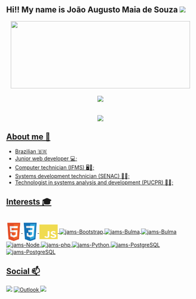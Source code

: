 
## Hi!! My name is João Augusto Maia de Souza <img height="34px" src="https://raw.githubusercontent.com/iampavangandhi/iampavangandhi/master/gifs/Hi.gif">

<div align="center">
  <a href="https://github.com/jams35">
  
  
  <img height="180em" width="480em" src="https://github-readme-stats.vercel.app/api?username=jams35&layout=compact&langs_count=7&theme=tokyonight"/>
  
  <br/>
  <br/>
  
  <img height="180em" src="https://github-readme-stats.vercel.app/api/top-langs/?username=jams35&layout=compact&langs_count=7&theme=tokyonight"/>
 
  <br/>
  <br/>
  
<p><img align="center" src="https://github-readme-streak-stats.herokuapp.com/?user=jams35&layout=compact&langs_count=7&theme=tokyonight" /></p>
</div>

## About me 🤟
  * Brazilian 🇧🇷
  * Junior web developer 💻;
  * Computer technician (IFMS) 🖥️🔧;
  * Systems development technician (SENAC) 🧑‍💻;
  * Technologist in systems analysis and development (PUCPR) 🧑‍💻;

## Interests 🎓

<div style="display: inline_block">
<br/>
  <img align="center" alt="jamz-HTML" height="50" width="40" margin="30px" src="https://raw.githubusercontent.com/devicons/devicon/master/icons/html5/html5-original.svg"/>
  
  <img align="center" alt="Augusto-css" height="50" width="40" margin="30px" src="https://raw.githubusercontent.com/devicons/devicon/master/icons/css3/css3-original.svg"/>
  
  <img align="center" alt="jams-Js" height="40" width="50" margin="50px" src="https://raw.githubusercontent.com/devicons/devicon/master/icons/javascript/javascript-plain.svg"/>
  
  <img align="center" alt="jams-Bootstrap" height="60" width="50" margin="50px" src="https://cdn.jsdelivr.net/gh/devicons/devicon/icons/bootstrap/bootstrap-original.svg"/>
  
  <img align="center" alt="jams-Bulma" height="60" width="50" margin="50px" src="https://cdn.jsdelivr.net/gh/devicons/devicon/icons/bulma/bulma-plain.svg"/>
  
  <img align="center" alt="jams-Bulma" height="60" width="50" margin="50px" src="https://cdn.jsdelivr.net/gh/devicons/devicon/icons/sass/sass-original.svg"/>
 
  <img align="center" alt="jams-Node" height="75" width="70" margin="50px" src="https://cdn.jsdelivr.net/gh/devicons/devicon/icons/nodejs/nodejs-original-wordmark.svg"/>
  
  <img align="center" alt="jams-php" height="60" width="50" margin="50px" src="https://cdn.jsdelivr.net/gh/devicons/devicon/icons/php/php-original.svg">
  
  <img align="center" alt="jams-Python" height="60" width="50" margin="50px" src="https://cdn.jsdelivr.net/gh/devicons/devicon/icons/python/python-original.svg" />
  
  <img align="center" alt="jams-PostgreSQL" height="60" width="50" margin="50px" src="https://cdn.jsdelivr.net/gh/devicons/devicon/icons/postgresql/postgresql-original-wordmark.svg"/>
   
  <img align="center" alt="jams-PostgreSQL" height="60" width="50" margin="50px" src="https://cdn.jsdelivr.net/gh/devicons/devicon/icons/mysql/mysql-original-wordmark.svg" />
   
</div>

## Social 📫

<div> 
  <a href="https://www.instagram.com/augusto_mz_/" target="_blank"><img src="https://img.shields.io/badge/-Instagram-%23E4405F?style=for-the-badge&logo=instagram&logoColor=white" target="_blank"></a>
  
  <a href="mailto:augusto.maia.souza@outlook.com">
  <img alt="Outlook" src="https://img.shields.io/badge/Microsoft_Outlook-0078D4?style=for-the-badge&logo=microsoft-outlook&logoColor=white&link=mailto:augusto.maia.souza@outlook.com">
  </a>
  
  <a href="https://www.linkedin.com/in/jo%C3%A3o-augusto-maia-de-souza-3aa150244/" target="_blank">
  <img src="https://img.shields.io/badge/-LinkedIn-%230077B5?style=for-the-badge&logo=linkedin&logoColor=white" target="_blank">
  </a> 
 
</div>
